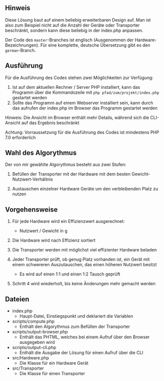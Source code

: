 Hinweis
---
Diese Lösung baut auf einem beliebig erweiterbaren Design auf. 
Man ist also zum Beispiel nicht auf die Anzahl der Geräte oder Transporter beschränkt, sondern kann diese beliebig in der index.php anpassen.

Der Code des `master`-Branches ist englisch (Ausgenommen der Hardware-Bezeichnungen).
Für eine komplette, deutsche Übersetzung gibt es den `german`-Branch.


Ausführung
---
Für die Ausführung des Codes stehen zwei Möglichkeiten zur Verfügung:
1) Ist auf dem aktuellen Rechner / Server PHP installiert, kann das Programm über die Kommandozeile mit  `php pfad/zum/projekt/index.php` gestartet werden
2) Sollte das Programm auf einem Webserver installiert sein, kann durch das aufrufen der index.php im Browser das Programm gestartet werden

Hinweis: Die Ansicht im Browser enthält mehr Details, während sich die CLI-Ansicht auf das Ergebnis beschränkt

Achtung: Vorraussetzung für die Ausführung des Codes ist mindestens PHP 7.0 erforderlich 



Wahl des Algorythmus
---
Der von mir gewählte Algorythmus besteht aus zwei Stufen:

1) Befüllen der Transporter mit der Hardware mit dem besten Gewicht-Nutzwert-Verhältnis

2) Austauschen einzelner Hardware Geräte um den verbleibenden Platz zu nutzen




Vorgehensweise
---

1) Für jede Hardware wird ein Effizienzwert ausgerechnet:
    - Nutzwert / Gewicht in g 
2) Die Hardware wird nach Effizienz sortiert

3) Die Transporter werden mit möglichst viel effizienter Hardware beladen

4) Jeder Transporter prüft, ob genug Platz vorhanden ist, ein Gerät mit einem schwereren Auszutauschen, das einen höheren Nutzwert besitzt
    - Es wird auf einen 1:1 und einen 1:2 Tausch geprüft

5) Schritt 4 wird wiederholt, bis keine Änderungen mehr gemacht werden




Dateien
---
- index.php
    - Haupt-Datei, Einstiegspunkt und deklariert die Variablen
- scripts/compute.php
    - Enthält den Algorythmus zum Befüllen der Transporter
- scripts/output-browser.php
    - Enthält das PHTML, welches bei einem Aufruf über den Browser ausgegeben wird
- scripts/output-cli.php
    - Enthält die Ausgabe der Lösung für einen Aufruf über die CLI
- src/Hardware.php
    - Die Klasse für ein Hardware Gerät
- src/Transporter 
    - Die Klasse für einen Transporter
